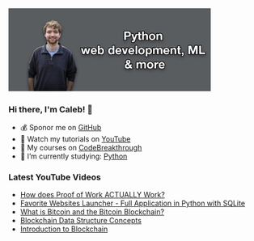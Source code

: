 <img src="github-cover-photo-my-face.jpg" width="400px" />

### Hi there, I'm Caleb! 🍛

- 💰 Sponor me on [GitHub](https://github.com/sponsors/CalebCurry)
- 🎥 Watch my tutorials on [YouTube](https://www.youtube.com/calebthevideomaker2)
- 📗 My courses on [CodeBreakthrough](https://www.codebreakthrough.com)
- 🤔 I’m currently studying: [Python](https://www.youtube.com/watch?v=s3IvdkCq2_c&t=4254s)

### Latest YouTube Videos
<!-- YOUTUBE:START -->
- [How does Proof of Work ACTUALLY Work?](https://www.youtube.com/watch?v=yOQveeuaS8Y)
- [Favorite Websites Launcher - Full Application in Python with SQLite](https://www.youtube.com/watch?v=XgMCKv-k-2A)
- [What is Bitcoin and the Bitcoin Blockchain?](https://www.youtube.com/watch?v=Zyl0Ng57Cx4)
- [Blockchain Data Structure Concepts](https://www.youtube.com/watch?v=-FjniXnf0PA)
- [Introduction to Blockchain](https://www.youtube.com/watch?v=dSiZdYzJ7xw)
<!-- YOUTUBE:END -->
